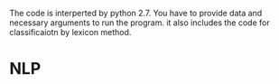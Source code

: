 The code is interperted by python 2.7.
You have to provide data and necessary arguments to run the program.
it also includes the code for classificaiotn by lexicon method.

# NLP
